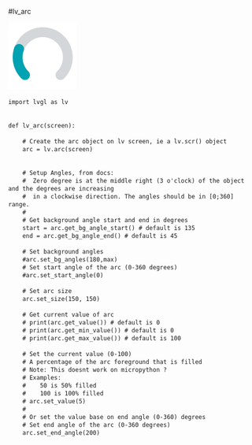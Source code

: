 #lv_arc

![lv_arc](lv_arc.png)

    import lvgl as lv


    def lv_arc(screen):

        # Create the arc object on lv screen, ie a lv.scr() object
        arc = lv.arc(screen)


        # Setup Angles, from docs:
        #  Zero degree is at the middle right (3 o'clock) of the object and the degrees are increasing
        #  in a clockwise direction. The angles should be in [0;360] range.
        #
        # Get background angle start and end in degrees
        start = arc.get_bg_angle_start() # default is 135
        end = arc.get_bg_angle_end() # default is 45

        # Set background angles
        #arc.set_bg_angles(180,max)
        # Set start angle of the arc (0-360 degrees)
        #arc.set_start_angle(0)

        # Set arc size
        arc.set_size(150, 150)

        # Get current value of arc
        # print(arc.get_value()) # default is 0
        # print(arc.get_min_value()) # default is 0
        # print(arc.get_max_value()) # default is 100

        # Set the current value (0-100)
        # A percentage of the arc foreground that is filled
        # Note: This doesnt work on micropython ?
        # Examples:
        #    50 is 50% filled
        #    100 is 100% filled
        # arc.set_value(5)
        #
        # Or set the value base on end angle (0-360) degrees
        # Set end angle of the arc (0-360 degrees)
        arc.set_end_angle(200)
